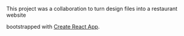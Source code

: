 This project was a collaboration to turn design files into a restaurant website

bootstrapped with [Create React App](https://github.com/facebook/create-react-app).